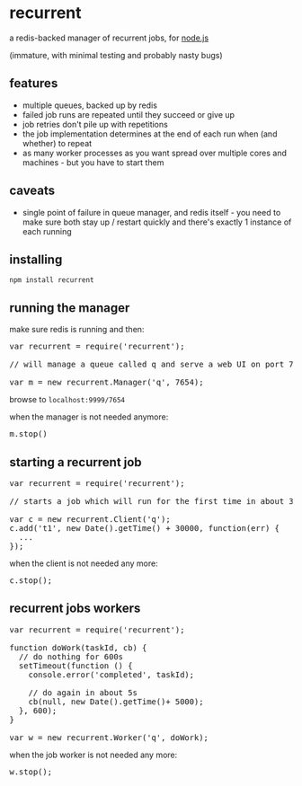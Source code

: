 recurrent
=========

a redis-backed manager of recurrent jobs, for [node.js](http://nodejs.org)

(immature, with minimal testing and probably nasty bugs)

features
--------

* multiple queues, backed up by redis
* failed job runs are repeated until they succeed or give up
* job retries don't pile up with repetitions
* the job implementation determines at the end of each run when (and whether) to repeat
* as many worker processes as you want spread over multiple cores and machines - but you have to start them

caveats
-------

* single point of failure in queue manager, and redis itself - you need to make sure both stay up / restart quickly and there's exactly 1 instance of each running

installing
----------

`npm install recurrent`

running the manager
-------------------

make sure redis is running and then:

<pre>
var recurrent = require('recurrent');

// will manage a queue called q and serve a web UI on port 7654

var m = new recurrent.Manager('q', 7654);
</pre>


browse to `localhost:9999/7654`

when the manager is not needed anymore:

<pre>
m.stop()
</pre>

starting a recurrent job
------------------------

<pre>
var recurrent = require('recurrent');

// starts a job which will run for the first time in about 30s

var c = new recurrent.Client('q');
c.add('t1', new Date().getTime() + 30000, function(err) {
  ...
});
</pre>

when the client is not needed any more:

<pre>
c.stop();
</pre>

recurrent jobs workers
----------------------

<pre>
var recurrent = require('recurrent');

function doWork(taskId, cb) {
  // do nothing for 600s
  setTimeout(function () {
    console.error('completed', taskId);

    // do again in about 5s
    cb(null, new Date().getTime()+ 5000);
  }, 600);
}

var w = new recurrent.Worker('q', doWork);
</pre>

when the job worker is not needed any more:

<pre>
w.stop();
</pre>
